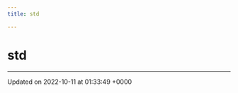 ```yaml
---
title: std

---
```


# std








-------------------------------

Updated on 2022-10-11 at 01:33:49 +0000